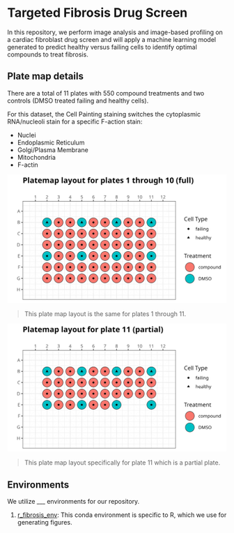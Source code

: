 # Targeted Fibrosis Drug Screen

In this repository, we perform image analysis and image-based profiling on a cardiac fibroblast drug screen and will apply a machine learning model generated to predict healthy versus failing cells to identify optimal compounds to treat fibrosis.

## Plate map details

There are a total of 11 plates with 550 compound treatments and two controls (DMSO treated failing and healthy cells).

For this dataset, the Cell Painting staining switches the cytoplasmic RNA/nucleoli stain for a specific F-action stain:

- Nuclei
- Endoplasmic Reticulum
- Golgi/Plasma Membrane
- Mitochondria
- F-actin

![example_platemap_full](./metadata/platemap_fig/example_platemap_full_plates.png)

> This plate map layout is the same for plates 1 through 11.

![example_platemap_partial](./metadata/platemap_fig/example_platemap_partial_plate.png)

> This plate map layout specifically for plate 11 which is a partial plate.
## Environments

We utilize ___ environments for our repository.

1. [r_fibrosis_env](./r_fibrosis_env.yml): This conda environment is specific to R, which we use for generating figures.

